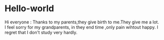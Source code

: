 # Hello-world
Hi everyone :
    Thanks to my parents,they give birth to me.They give me a lot.
    I feel sorry for my grandparents, in they end time ,only pain wihtout happy. I regret that I don't study very hardly.

